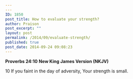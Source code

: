```yaml
---
---
ID: 1850
post_title: How to evaluate your strength?
author: Praison
post_excerpt: ""
layout: post
permalink: /2014/09/evaluate-strength/
published: true
post_date: 2014-09-24 09:08:23
---
```

<strong>Proverbs 24:10</strong>
<strong> New King James Version (NKJV)</strong>

10 If you faint in the day of adversity,
Your strength is small.